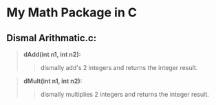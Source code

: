 # My Math Package in C
## Dismal Arithmatic.c:

> **dAdd(int n1, int n2):** 
>>dismally add's 2 integers and returns the integer result.

 > **dMult(int n1, int n2):**
 >>dismally multiplies 2 integers and returns the integer result.